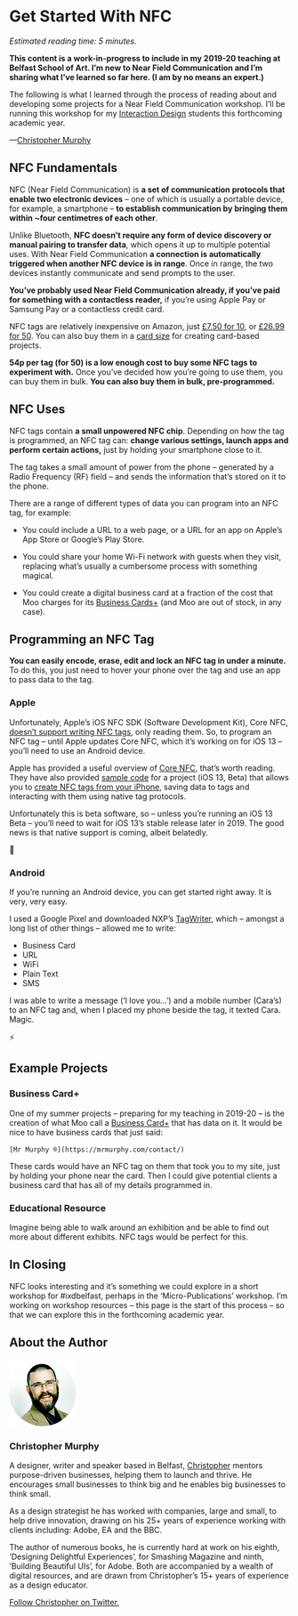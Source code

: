 Get Started With NFC
====================

*Estimated reading time: 5 minutes.*

**This content is a work-in-progress to include in my 2019-20 teaching at Belfast School of Art. I’m new to Near Field Communication and I’m sharing what I’ve learned so far here. (I am by no means an expert.)**

The following is what I learned through the process of reading about and developing some projects for a Near Field Communication workshop. I’ll be running this workshop for my [Interaction Design](https://www.ulster.ac.uk/courses/201920/interaction-design-15554) students this forthcoming academic year.

—[Christopher Murphy][01]



NFC Fundamentals
----------------

NFC (Near Field Communication) is **a set of communication protocols that enable two electronic devices** – one of which is usually a portable device, for example, a smartphone – **to establish communication by bringing them within ~four centimetres of each other**.

Unlike Bluetooth, **NFC doesn’t require any form of device discovery or manual pairing to transfer data**, which opens it up to multiple potential uses. With Near Field Communication **a connection is automatically triggered when another NFC device is in range**. Once in range, the two devices instantly communicate and send prompts to the user.

**You’ve probably used Near Field Communication already, if you’ve paid for something with a contactless reader,** if you’re using Apple Pay or Samsung Pay or a contactless credit card.

NFC tags are relatively inexpensive on Amazon, just [£7.50 for 10](https://amzn.to/2YcqAId), or [£26.99 for 50](https://amzn.to/2M6YU58). You can also buy them in a [card size](https://amzn.to/2K12MSM) for creating card-based projects.

**54p per tag (for 50) is a low enough cost to buy some NFC tags to experiment with.** Once you’ve decided how you’re going to use them, you can buy them in bulk. **You can also buy them in bulk, pre-programmed.**



NFC Uses
--------

NFC tags contain **a small unpowered NFC chip**. Depending on how the tag is programmed, an NFC tag can: **change various settings, launch apps and perform certain actions,** just by holding your smartphone close to it.

The tag takes a small amount of power from the phone – generated by a Radio Frequency (RF) field – and sends the information that’s stored on it to the phone.

There are a range of different types of data you can program into an NFC tag, for example:

+ You could include a URL to a web page, or a URL for an app on Apple’s App Store or Google’s Play Store.

+ You could share your home Wi-Fi network with guests when they visit, replacing what’s usually a cumbersome process with something magical.

+ You could create a digital business card at a fraction of the cost that Moo charges for its [Business Cards+](https://www.moo.com/uk/business-cards/nfc) (and Moo are out of stock, in any case).


Programming an NFC Tag
----------------------

**You can easily encode, erase, edit and lock an NFC tag in under a minute.** To do this, you just need to hover your phone over the tag and use an app to pass data to the tag.


### Apple

Unfortunately, Apple’s iOS NFC SDK (Software Development Kit), Core NFC, [doesn’t support writing NFC tags](https://help.gototags.com/article/writing-nfc-tags-ios/), only reading them. So, to program an NFC tag – until Apple updates Core NFC, which it’s working on for iOS 13 – you’ll need to use an Android device.

Apple has provided a useful overview of [Core NFC](https://developer.apple.com/documentation/corenfc), that’s worth reading. They have also provided [sample code](https://docs-assets.developer.apple.com/published/9db0175572/CreatingNFCTagsFromYourIPhone.zip) for a project (iOS 13, Beta) that allows you to [create NFC tags from your iPhone](https://developer.apple.com/documentation/corenfc/creating_nfc_tags_from_your_iphone), saving data to tags and interacting with them using native tag protocols.

Unfortunately this is beta software, so – unless you’re running an iOS 13 Beta – you’ll need to wait for iOS 13’s stable release later in 2019. The good news is that native support is coming, albeit belatedly.

🎉


### Android

If you’re running an Android device, you can get started right away. It is very, very easy.

I used a Google Pixel and downloaded NXP’s [TagWriter](#), which – amongst a long list of other things – allowed me to write:

+ Business Card
+ URL
+ WiFi
+ Plain Text
+ SMS

I was able to write a message (‘I love you…’) and a mobile number (Cara’s) to an NFC tag and, when I placed my phone beside the tag, it texted Cara. Magic.

⚡️



Example Projects
----------------

### Business Card+

One of my summer projects – preparing for my teaching in 2019-20 – is the creation of what Moo call a [Business Card+](https://www.moo.com/uk/business-cards/nfc) that has data on it. It would be nice to have business cards that just said:

	[Mr Murphy ®](https://mrmurphy.com/contact/)

These cards would have an NFC tag on them that took you to my site, just by holding your phone near the card. Then I could give potential clients a business card that has all of my details programmed in.


### Educational Resource

Imagine being able to walk around an exhibition and be able to find out more about different exhibits. NFC tags would be perfect for this.



In Closing
----------

NFC looks interesting and it’s something we could explore in a short workshop for #ixdbelfast, perhaps in the ‘Micro-Publications’ workshop. I’m working on workshop resources – this page is the start of this process – so that we can explore this in the forthcoming academic year.



About the Author
----------------

![Christopher Murphy](images/mr-murphy.png)

### Christopher Murphy

A designer, writer and speaker based in Belfast, [Christopher][02] mentors purpose-driven businesses, helping them to launch and thrive. He encourages small businesses to think big and he enables big businesses to think small.

As a design strategist he has worked with companies, large and small, to help drive innovation, drawing on his 25+ years of experience working with clients including: Adobe, EA and the BBC.

The author of numerous books, he is currently hard at work on his eighth, ‘Designing Delightful Experiences’, for Smashing Magazine and ninth, ‘Building Beautiful UIs’, for Adobe. Both are accompanied by a wealth of digital resources, and are drawn from Christopher’s 15+ years of experience as a design educator.

[Follow Christopher on Twitter.][03]


<!-- Links -->

[01]: https://github.com/fehler/miscellany/blob/master/get-started-with-nfc/get-started-with-nfc.md#about-the-author
[02]: https://mrmurphy.com "Mr Murphy · Strategist"
[03]: https://twitter.com/fehler